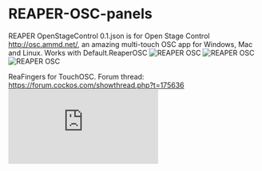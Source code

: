 # REAPER-OSC-panels

REAPER OpenStageControl 0.1.json is for Open Stage Control http://osc.ammd.net/, an amazing multi-touch OSC app for Windows, Mac and Linux. Works with Default.ReaperOSC
![REAPER OSC](https://github.com/ThrashJazzAssassin/REAPER-OSC-panels/blob/master/ReaperOSCtja0.1.7-1.PNG)
![REAPER OSC](https://github.com/ThrashJazzAssassin/REAPER-OSC-panels/blob/master/ReaperOSCtja0.1.7-2.PNG)
![REAPER OSC](https://github.com/ThrashJazzAssassin/REAPER-OSC-panels/blob/master/ReaperOSCtja0.1.7-3.PNG)

ReaFingers for TouchOSC. Forum thread: https://forum.cockos.com/showthread.php?t=175636
![REAPER OSC](http://forum.cockos.com/attachment.php?attachmentid=27861&stc=1&d=1460729145)
